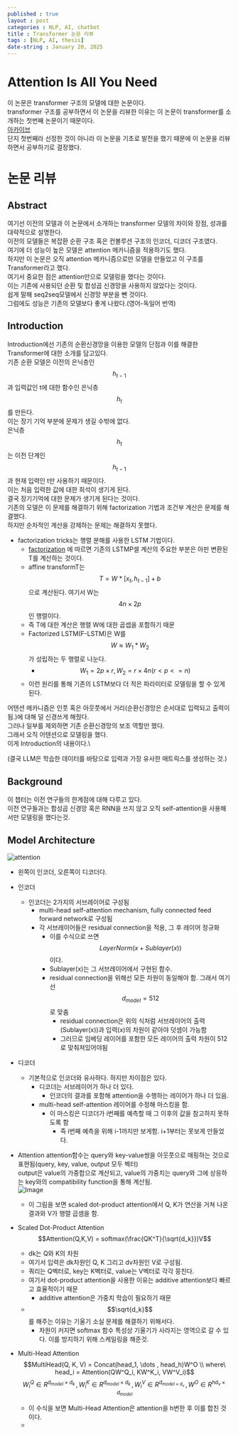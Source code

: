 ```yaml
---
published : true
layout : post
categories : NLP, AI, chatbot
title : Transformer 논문 리뷰
tags : [NLP, AI, thesis]
date-string : January 20, 2025
---
```


# Attention Is All You Need
이 논문은 transformer 구조의 모델에 대한 논문이다.\
transformer 구조를 공부하면서 이 논문을 리뷰한 이유는 이 논문이 transformer를 소개하는 첫번째 논문이기 때문이다.\
[아카이브](https://arxiv.org/abs/1706.03762)\
단지 첫번째라 선정한 것이 아니라 이 논문을 기초로 발전을 했기 때문에 이 논문을 리뷰하면서 공부하기로 결정했다.

# 논문 리뷰

## Abstract
여기선 이전의 모델과 이 논문에서 소개하는 transformer 모델의 차이와 장점, 성과를 대략적으로 설명한다.\
이전의 모델들은 복잡환 순환 구조 혹은 컨볼루션 구조의 인코더, 디코더 구조였다.\
여기에 더 성능이 높은 모델은 attention 메카니즘을 적용하기도 했다.\
하지만 이 논문은 오직 attention 메카니즘으로만 모델을 만들었고 이 구조를 Transformer라고 했다.\
여기서 중요한 점은 attention만으로 모델링을 했다는 것이다.\
이는 기존에 사용되던 순환 및 합성곱 신경망을 사용하지 않았다는 것이다.\
쉽게 말해 seq2seq모델에서 신경망 부분을 뺀 것이다.\
그럼에도 성능은 기존의 모델보다 좋게 나왔다.(영어-독일어 번역)

## Introduction
Introduction에선 기존의 순환신경망을 이용한 모델의 단점과 이를 해결한 Transformer에 대한 소개를 담고있다.\
기존 순환 모델은 이전의 은닉층인 $$h_{t-1}$$ 과 입력값인 t에 대한 함수인 은닉층 $$h_t$$를 만든다.\
이는 장기 기억 부분에 문제가 생길 수밖에 없다.\
은닉층 $$h_t$$는 이전 단계인 $$h_{t-1}$$과 현재 입력인 t만 사용하기 때문이다.\
이는 처음 입력한 값에 대한 희석이 생기게 된다.\
결국 장기기억에 대한 문제가 생기게 된다는 것이다.\
기존의 모델은 이 문제를 해결하기 위해 factorization 기법과 조건부 계산은 문제를 해결했다.\
하지만 순차적인 계산을 강제하는 문제는 해결하지 못했다.
- factorization tricks는 행렬 분해를 사용한 LSTM 기법이다.
    - [factorization](https://arxiv.org/abs/1703.10722) 에 따르면 기존의 LSTMP셀 계산의 주요한 부분은 아핀 변환된 T를 계산하는 것이다.
    - affine transformT는 $$T = W * [x_t, h_{t-1}] + b$$ 으로 계산된다. 여기서 W는 $$4n \times 2p$$인 행렬이다.
    - 즉 T에 대한 계산은 행렬 W에 대한 곱셉을 포함하기 때문
    - Factorized LSTM(F-LSTM)은 W를 $$W \approx W_1 * W_2$$가 성립하는 두 행렬로 나눈다.
        - $$W_1 = 2p \times r, W_2 = r \times 4n (r < p <= n)$$
    - 이런 원리를 통해 기존의 LSTM보다 더 적은 파라미터로 모델링을 할 수 있게 된다.

어텐션 메카니즘은 인풋 혹은 아웃풋에서 거리(순환신경망은 순서대로 입력되고 출력이 됨.)에 대해 덜 신경쓰게 해줬다.\
그러나 일부를 제외하면 기존 순환신경망의 보조 역할만 했다.\
그래서 오직 어텐션으로 모델링을 했다.\
이게 Introduction의 내용이다.\

(결국 LLM은 학습한 데이터를 바탕으로 입력과 가장 유사한 매트릭스를 생성하는 것.)
## Background

이 챕터는 이전 연구들의 한계점에 대해 다루고 있다.\
이전 연구들과는 합성곱 신경망 혹은 RNN을 쓰지 않고 오직 self-attention을 사용해서만 모델링을 했다는것.

## Model Architecture
![attention](https://github.com/user-attachments/assets/083d3233-91ff-43f9-8647-bdc19f14edd8)

- 왼쪽이 인코더, 오른쪽이 디코더다.
- 인코더
    - 인코더는 2가지의 서브레이어로 구성됨
        - multi-head self-attention mechanism, fully connected feed forward network로 구성됨
        - 각 서브레이어들은 residual connection을 적용, 그 후 레이어 정규화
            - 이를 수식으로 쓰면 $$LayerNorm(x + Sublayer(x))$$이다.
            - Sublayer(x)는 그 서브레이어에서 구현된 함수.
            - residual connection을 위해선 모든 차원이 동일해야 함. 그래서 여기선 $$d_{model}=512$$로 맞춤
                - residual connection은 위의 식처럼 서브레이어의 출력(Sublayer(x))과 입력(x)의 차원이 같아야 덧셈이 가능함
                - 그러므로 임베딩 레이어를 포함한 모든 레이어의 출력 차원이 512로 맞춰져있어야됨
- 디코더
    - 기본적으로 인코더와 유사하다. 하지만 차이점은 있다.
        - 디코더는 서브레이어가 하나 더 있다.
            - 인코더의 결과를 포함해 attention을 수행하는 레이어가 하나 더 있음.
        - multi-head self-attention 레이어를 수정해 마스킹을 함.
            - 이 마스킹은 디코더가 i번째를 예측할 때 그 이후의 값을 참고하지 못하도록 함
                - 즉 i번째 예측을 위해 i-1까지만 보게함. i+1부터는 못보게 만들었다.

- Attention
attention함수는 query와 key-value쌍을 아웃풋으로 매핑하는 것으로 표현됨(query, key, value, output 모두 벡터)\
output은 value의 가중합으로 계산되고, value의 가중치는 query와 그에 상응하는 key와의 compatibility function을 통해 계산됨.\
![Image](https://github.com/user-attachments/assets/b66f2dfe-d36c-444f-94a8-ffca65e5b8e0)

    - 이 그림을 보면 scaled dot-product attention에서 Q, K가 연산을 거쳐 나온 결과와 V가 행렬 곱셈을 함.

- Scaled Dot-Product Attention
$$Attention(Q,K,V) = softmax(\frac{QK^T}{\sqrt{d_k}})V$$
    - dk는 Q와 K의 차원
    - 여기서 입력은 dk차원인 Q, K 그리고 dv차원인 V로 구성됨.
    - 쿼리는 Q벡터로, key는 K벡터로, value는 V벡터로 각각 뭉친다.
    - 여기서 dot-product attention을 사용한 이유는 additive attention보다 빠르고 효율적이기 때문
        - additive attention은 가중치 학습이 필요하기 때문
    - $$\sqrt{d_k}$$를 해주는 이유는 기울기 소실 문제를 해결하기 위해서다.
        - 차원이 커지면 softmax 함수 특성상 기울기가 사라지는 영역으로 갈 수 있다. 이를 방지하기 위해 스케일링을 해준것.

- Multi-Head Attention
$$MultiHead(Q, K, V) = Concat(head_1, \dots , head_h)W^O \\ where\ head_i = Attention(QW^Q_i, KW^K_i, VW^V_i)$$
$$W^Q_i \in R^{d_{model} \times d_k} \, , W^K_i \in R^{d_{model} \times d_k} \, , W^V_i \in R^{d_{model \times d_v}} \, , W^O \in R^{hd_v \times d_{model}}$$

    - 이 수식을 보면 Multi-Head Attention은 attention을 h번한 후 이를 합친 것이다.
    - 
